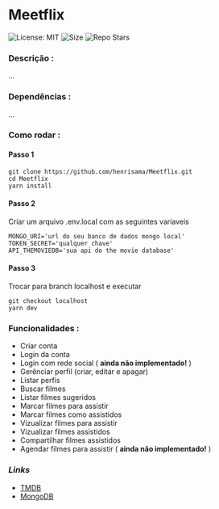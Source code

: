 # Meetflix
![License: MIT](https://img.shields.io/github/license/henrisama/Meetflix?color=green&label=License)
![Size](https://img.shields.io/github/repo-size/henrisama/Meetflix?label=Size)
![Repo Stars](https://img.shields.io/github/stars/henrisama/Meetflix?style=social)

### **Descrição** :
...
### **Dependências** :
...

### **Como rodar** :
#### Passo 1
```
git clone https://github.com/henrisama/Meetflix.git
cd Meetflix
yarn install
```
#### Passo 2
Criar um arquivo .env.local com as seguintes variaveis
```
MONGO_URI='url do seu banco de dados mongo local'
TOKEN_SECRET='qualquer chave'
API_THEMOVIEDB='sua api do the movie database'
```

#### Passo 3
Trocar para branch localhost e executar
```
git checkout localhost
yarn dev
```

### **Funcionalidades** :
- Criar conta
- Login da conta
- Login com rede social ( **ainda não implementado!** )
- Gerênciar perfil (criar, editar e apagar)
- Listar perfis
- Buscar filmes
- Listar filmes sugeridos
- Marcar filmes para assistir
- Marcar filmes como assistidos
- Vizualizar filmes para assistir
- Vizualizar filmes assistidos
- Compartilhar filmes assistidos
- Agendar filmes para assistir ( **ainda não implementado!** )


### *Links*
  - [TMDB](https://developers.themoviedb.org/3)
  - [MongoDB](https://www.mongodb.com/pt-br)